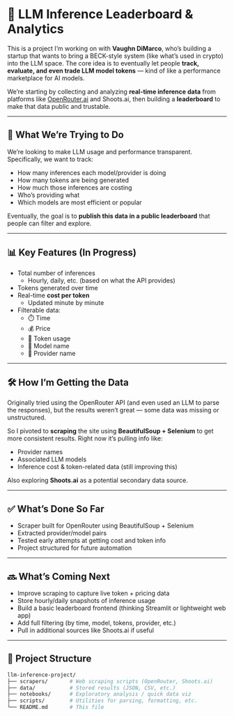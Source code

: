 # 🧠 LLM Inference Leaderboard & Analytics

This is a project I’m working on with **Vaughn DiMarco**, who’s building a startup that wants to bring a BECK-style system (like what’s used in crypto) into the LLM space. The core idea is to eventually let people **track, evaluate, and even trade LLM model tokens** — kind of like a performance marketplace for AI models.

We’re starting by collecting and analyzing **real-time inference data** from platforms like [OpenRouter.ai](https://openrouter.ai) and Shoots.ai, then building a **leaderboard** to make that data public and trustable.

---

## 🚀 What We’re Trying to Do

We’re looking to make LLM usage and performance transparent. Specifically, we want to track:

- How many inferences each model/provider is doing
- How many tokens are being generated
- How much those inferences are costing
- Who’s providing what
- Which models are most efficient or popular

Eventually, the goal is to **publish this data in a public leaderboard** that people can filter and explore.

---

## 📊 Key Features (In Progress)

- Total number of inferences
  - Hourly, daily, etc. (based on what the API provides)
- Tokens generated over time
- Real-time **cost per token**
  - Updated minute by minute
- Filterable data:
  - ⏱️ Time
  - 💰 Price
  - 🔢 Token usage
  - 🧠 Model name
  - 🏢 Provider name

---

## 🛠️ How I’m Getting the Data

Originally tried using the OpenRouter API (and even used an LLM to parse the responses), but the results weren’t great — some data was missing or unstructured.

So I pivoted to **scraping** the site using **BeautifulSoup + Selenium** to get more consistent results. Right now it’s pulling info like:

- Provider names
- Associated LLM models
- Inference cost & token-related data (still improving this)

Also exploring **Shoots.ai** as a potential secondary data source.

---

## ✅ What’s Done So Far

- Scraper built for OpenRouter using BeautifulSoup + Selenium
- Extracted provider/model pairs
- Tested early attempts at getting cost and token info
- Project structured for future automation

---

## 🔜 What’s Coming Next

- Improve scraping to capture live token + pricing data
- Store hourly/daily snapshots of inference usage
- Build a basic leaderboard frontend (thinking Streamlit or lightweight web app)
- Add full filtering (by time, model, tokens, provider, etc.)
- Pull in additional sources like Shoots.ai if useful

---

## 📁 Project Structure

```bash
llm-inference-project/
├── scrapers/       # Web scraping scripts (OpenRouter, Shoots.ai)
├── data/           # Stored results (JSON, CSV, etc.)
├── notebooks/      # Exploratory analysis / quick data viz
├── scripts/        # Utilities for parsing, formatting, etc.
└── README.md       # This file
